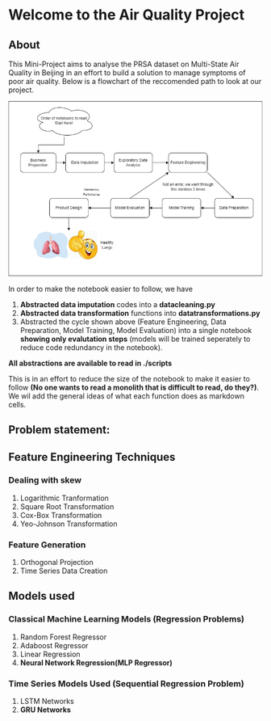 # Welcome to the Air Quality Project

## About
This Mini-Project aims to analyse the PRSA dataset on Multi-State Air Quality in Beijing in an effort to build a solution to manage symptoms of poor air quality. Below is a flowchart of the reccomended path to look at our project.

<img src="img/flow_of_events.drawio.png"></img>

In order to make the notebook easier to follow, we have
1. **Abstracted data imputation** codes into a **datacleaning.py**
2. **Abstracted data transformation** functions into **datatransformations.py**
3. Abstracted the cycle shown above (Feature Engineering, Data Preparation, Model Training, Model Evaluation) into a single notebook **showing only evalutation steps** (models will be trained seperately to reduce code redundancy in the notebook).

**All abstractions are available to read in ./scripts**

This is in an effort to reduce the size of the notebook to make it easier to follow **(No one wants to read a monolith that is difficult to read, do they?)**. We wil add the general ideas of what each function does as markdown cells.

## Problem statement:


## Feature Engineering Techniques
### Dealing with skew
1. Logarithmic Tranformation
2. Square Root Transformation
3. Cox-Box Transformation
4. Yeo-Johnson Transformation

### Feature Generation
1. Orthogonal Projection
2. Time Series Data Creation

## Models used
### Classical Machine Learning Models (Regression Problems)
1. Random Forest Regressor
2. Adaboost Regressor
3. Linear Regression
4. **Neural Network Regression(MLP Regressor)**
   
### Time Series Models Used (Sequential Regression Problem)
1. LSTM Networks
2. **GRU Networks**
